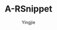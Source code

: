---
title: "A-RSnippet"
github: https://github.com/huyingjie/hexo-theme-A-RSnippet
demo: http://arsnippet.yingjiehu.com/
author: Yingjie
ssg:
  - Hexo
cms:
  - NoCms
---